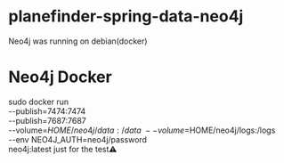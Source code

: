 # planefinder-spring-data-neo4j

Neo4j was running on debian(docker)

# Neo4j Docker
sudo docker run \
    --publish=7474:7474 \
    --publish=7687:7687 \
    --volume=$HOME/neo4j/data:/data \
    --volume=$HOME/neo4j/logs:/logs \
    --env NEO4J_AUTH=neo4j/password \
    neo4j:latest
just for the test⚠️
